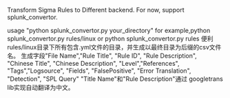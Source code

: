 Transform Sigma Rules to Different backend. For now, support splunk_convertor.

usage
"python splunk_convertor.py your_directory"
for example,python splunk_convertor.py rules/linux or python splunk_convertor.py rules
便利rules/linux目录下所有包含.yml文件的目录，并生成以最终目录为后缀的csv文件名。
生成字段"File Name","Rule Title", "Rule ID", "Rule Description", "Chinese Title", "Chinese Description", "Level","References", "Tags","Logsource", "Fields", "FalsePositive", "Error Translation", "Detection", "SPL Query"
"Title Name"和"Rule Description"通过 googletrans lib实现自动翻译为中文。
